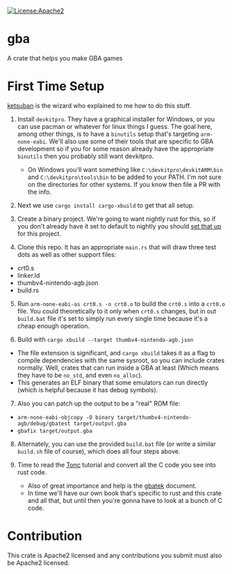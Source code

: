[![License:Apache2](https://img.shields.io/badge/License-Apache2-green.svg)](https://www.apache.org/licenses/LICENSE-2.0)

# gba

A crate that helps you make GBA games

# First Time Setup

[ketsuban](https://github.com/ketsuban) is the wizard who explained to me how to
do this stuff.

1) Install `devkitpro`. They have a graphical installer for Windows, or you can
   use pacman or whatever for linux things I guess. The goal here, among other
   things, is to have a `binutils` setup that's targeting `arm-none-eabi`. We'll
   also use some of their tools that are specific to GBA development so if you
   for some reason already have the appropriate `binutils` then you probably
   still want devkitpro.
   * On Windows you'll want something like `C:\devkitpro\devkitARM\bin` and
     `C:\devkitpro\tools\bin` to be added to your PATH. I'm not sure on the
     directories for other systems. If you know then file a PR with the info.

2) Next we use `cargo install cargo-xbuild` to get that all setup.

3) Create a binary project. We're going to want nightly rust for this, so if you
   don't already have it set to default to nightly you should [set that
   up](https://github.com/rust-lang-nursery/rustup.rs#the-toolchain-file) for
   this project.

4) Clone this repo. It has an appropriate `main.rs` that will draw three test
   dots as well as other support files:
  * crt0.s
  * linker.ld
  * thumbv4-nintendo-agb.json
  * build.rs

5) Run `arm-none-eabi-as crt0.s -o crt0.o` to build the `crt0.s` into a `crt0.o`
   file. You could theoretically to it only when `crt0.s` changes, but in out
   `build.bat` file it's set to simply run every single time because it's a
   cheap enough operation.

6) Build with `cargo xbuild --target thumbv4-nintendo-agb.json`
  * The file extension is significant, and `cargo xbuild` takes it as a flag to
    compile dependencies with the same sysroot, so you can include crates
    normally. Well, crates that can run inside a GBA at least (Which means they
    have to be `no_std`, and even `no_alloc`).
  * This generates an ELF binary that some emulators can run directly (which is
    helpful because it has debug symbols).

7) Also you can patch up the output to be a "real" ROM file:
  * `arm-none-eabi-objcopy -O binary target/thumbv4-nintendo-agb/debug/gbatest target/output.gba`
  * `gbafix target/output.gba`

8) Alternately, you can use the provided `build.bat` file (or write a similar
   `build.sh` file of course), which does all four steps above.

9) Time to read the [Tonc](https://www.coranac.com/tonc/text/toc.htm) tutorial
   and convert all the C code you see into rust code.
   * Also of great importance and help is the
     [gbatek](https://problemkaputt.de/gbatek.htm) document.
   * In time we'll have our own book that's specific to rust and this crate and
     all that, but until then you're gonna have to look at a bunch of C code.

# Contribution

This crate is Apache2 licensed and any contributions you submit must also be
Apache2 licensed.
